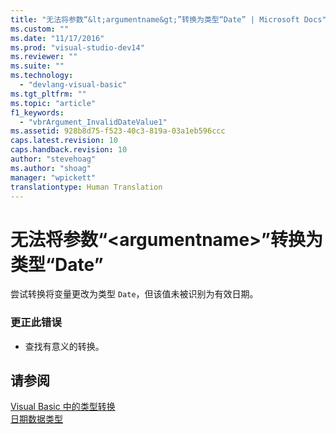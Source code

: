 ```yaml
---
title: "无法将参数“&lt;argumentname&gt;”转换为类型“Date” | Microsoft Docs"
ms.custom: ""
ms.date: "11/17/2016"
ms.prod: "visual-studio-dev14"
ms.reviewer: ""
ms.suite: ""
ms.technology: 
  - "devlang-visual-basic"
ms.tgt_pltfrm: ""
ms.topic: "article"
f1_keywords: 
  - "vbrArgument_InvalidDateValue1"
ms.assetid: 928b8d75-f523-40c3-819a-03a1eb596ccc
caps.latest.revision: 10
caps.handback.revision: 10
author: "stevehoag"
ms.author: "shoag"
manager: "wpickett"
translationtype: Human Translation
---
```

# 无法将参数“&lt;argumentname&gt;”转换为类型“Date”
尝试转换将变量更改为类型 `Date`，但该值未被识别为有效日期。  
  
### 更正此错误  
  
-   查找有意义的转换。  
  
## 请参阅  
 [Visual Basic 中的类型转换](../../visual-basic/programming-guide/language-features/data-types/type-conversions.md)   
 [日期数据类型](../../visual-basic/language-reference/data-types/date-data-type.md)